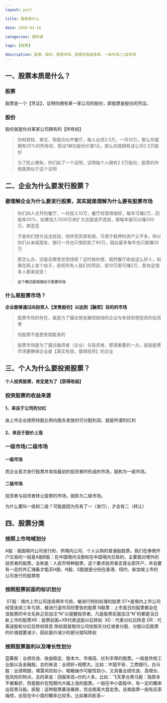 ```yaml
---
layout: post

title: 股票是什么

date: 2020-04-10

categories: 理财课

tags: [股票]

description: 股票、股份、股票市场、股票的收益来源、一级市场/二级市场
---
```




## 一、股票本质是什么？
### 股票

股票是一个【凭证】，证明你拥有某一家公司的股份，即股票是股份的凭证。

### 股份

股份就是你对某家公司拥有的【所有权】

> 你和铁柱、翠花、狗蛋合伙开餐厅，每人出资2.5万，一共10万，那么你就拥有25%的所有权，假设1单位股份价值1元，那么你就拥有该公司2.5万股份
>
> 为了防止赖账，你们拟了一个证明，证明每个人拥有2.5万股份，股票的作用就类似于这个证明

## 二、企业为什么要发行股票？

### 要理解企业为什么要发行股票，其实就是理解为什么要有股票市场

> 你们四人合开的餐厅，一共投入10万，餐厅经营得很好，每年可赚2万，回报率20%，如果投入1000万来扩大店面或开连锁，那每年就可以赚200万，爽歪歪
>
> 于是你们想方设法找钱，但终究资源有限，可用于抵押的资产又不多，所以你们从亲戚朋友、银行一共也只借到到了90万，因此最多每年也只能赚20万
>
> 那怎么办，还能去哪里忽悠钱呢？这时候你想，既然餐厅收益这么好人，如果在网上发个帖子，告知所有人我们的项目，投10万即可赚2万，那肯定很多人都来投资！
>
> **`这个模式就很类似于股票市场`**

### 什么是股票市场？
**企业能够通过向投资人【发售股份】以达到【融资】目的的市场**

> 股票市场的存在，就是为了撮合想发展但缺钱的企业与有钱但想投资的投资者
>
> 但股票不是想发就能发的

> 股票市场是为了撮合融资者（企业）与投资者，那很重要的一点，就是股票市场要确保企业是【真实有效，值得投资】的企业

## 三、个人为什么要投资股票？

**个人投资股票，肯定是为了【获得收益】**

### 投资股票的收益来源

#### 1、来自于公司的分红

由上市企业按照持股比例向股东发放的可分配利润，就是所谓的红利

#### 2、来自于股价上涨

### 一级市场/二级市场

#### 一级市场
而企业首次发行股票并卖给最初的投资者时形成的市场，就称为一级市场。

#### 二级市场
投资者与投资者转让股票的市场，就称为二级市场。

为什么要叫一级和二级？可能是因为先有了一（发行），才会有二（转让）

## 四、股票分类

### 按照上市地域划分 

​		A股：我国境内公司发行的，供境内公司、个人认购的普通股股票。我们在券商开户交易的一般是A股
​		B股：在中国境内注册和在中国境内交易的，主要面对境外的投资者的股票。全称是：人民币特种股票，这个要求投资者去营业部开户，并且要有一定的外汇储备才能买
​		H股、N股、S股就是分别在香港、纽约、新加坡上市的公司发行的股票啦

### 按照股票前面的标识划分

​		ST股：境内上市公司连续两年亏损，被进行特别处理的股票
​		ST*是境内上市公司经营连续三年亏损，被进行退市风险警告的股票
​		N股票：上市首日的股票都会在该股票的中文名称之前加注“N”以提醒投资者。凡是股票前面加注“N”的都是当日新上市的股票 
​		XR：股票前面+XR代表送股以后除权 
​		XD：代表分红后除息
​		DR：代表送股和分红后除权除息
​			除权就是股份公司给股东分红或者分股，分股以后股票的价值就要减少，因此股价减少的部分就叫除权

### 按照股票盈利以及增长性划分

​		蓝筹股：业绩优良、收益稳定、股本大、市值高、红利丰厚的股票。一般是传统工业股以及金融股。总的来说：业绩好+规模大。比如：中国平安、工商银行。
​		白马股：业绩明朗，埋雷风险较小、暗箱操作可能性较小。又具备业绩优良、高增长、低风险的特点。总的来说：回报率高+炒的人多。比如：飞天茅台
​		黑马股：指原本不被看好，但是股价在短期内大幅上涨的股票。一般在中小盘股中，有一定的概率出现黑马股。
​		妖股：这种股票暴涨暴跌，完全脱离大盘走势。该类股票一般有庄家操控，出现在中小盘的概率比较多。比如暴风影音~·